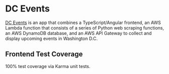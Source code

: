 # DC Events

[DC Events](https://master.d2rk265bz24uxf.amplifyapp.com/) is an app that combines a TypeScript/Angular frontend, an AWS Lambda function that consists of a series of Python web scraping functions, an AWS DynamoDB database, and an AWS API Gateway to collect and display upcoming events in Washington D.C.

## Frontend Test Coverage

100% test coverage via Karma unit tests.
